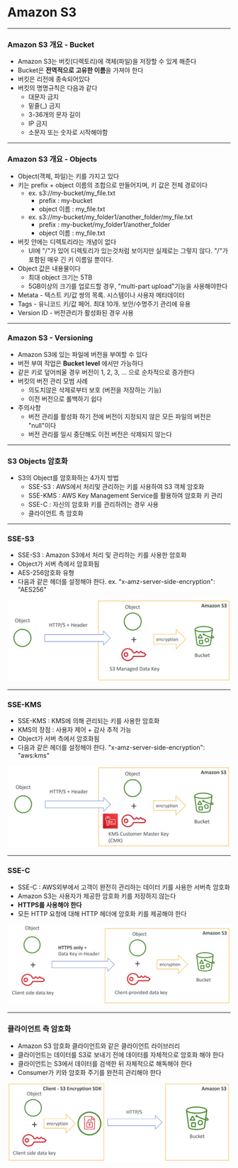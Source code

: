 # Amazon S3

---

### Amazon S3 개요 - Bucket

- Amazon S3는 버킷(디렉토리)에 객체(파일)을 저장할 수 있게 해준다
- Bucket은 **전역적으로 고유한 이름**을 가져야 한다
- 버킷은 리전에 종속되어있다
- 버킷의 명명규칙은 다음과 같다
  - 대문자 금지
  - 밑줄(_) 금지
  - 3-36개의 문자 길이
  - IP 금지
  - 소문자 또는 숫자로 시작해야함

---

### Amazon S3 개요 - Objects

- Object(객체, 파일)는 키를 가지고 있다
- 키는 prefix + object 이름의 조합으로 만들어지며, 키 값은 전체 경로이다
  - ex. s3://my-bucket/my_file.txt
    - prefix : my-bucket
    - object 이름 : my_file.txt
  - ex. s3://my-bucket/my_folder1/another_folder/my_file.txt
    - prefix : my-bucket/my_folder1/another_folder
    - object 이름 : my_file.txt
- 버킷 안에는 디렉토리라는 개념이 없다
  - UI에 "/"가 있어 디렉토리가 있는것처럼 보이지만 실제로는 그렇지 않다. "/"가 포함된 매우 긴 키 이름일 뿐이다.
- Object 값은 내용물이다
  - 최대 object 크기는 5TB
  - 5GB이상의 크기를 업로드할 경우, "multi-part upload"기능을 사용해야한다
- Metata - 텍스트 키/값 쌍의 목록. 시스템이나 사용자 메타데이터
- Tags - 유니코드 키/값 페어. 최대 10개. 보안/수명주기 관리에 유용
- Version ID - 버전관리가 활성화된 경우 사용

---

### Amazon S3 - Versioning

- Amazon S3에 있는 파일에 버전을 부여할 수 있다
- 버전 부여 작업은 **Bucket level** 에서만 가능하다
- 같은 키로 덮어씌울 경우 버전이 1, 2, 3, ... 으로 순차적으로 증가한다
- 버킷의 버전 관리 모범 사례
  - 의도치않은 삭제로부터 보호 (버전을 저장하는 기능)
  - 이전 버전으로 롤백하기 쉽다
- 주의사항
  - 버전 관리를 활성화 하기 전에 버전이 지정되지 않은 모든 파일의 버전은 "null"이다
  - 버전 관리를 일시 중단해도 이전 버전은 삭제되지 않는다

---

### S3 Objects 암호화

- S3의 Object를 암호화하는 4가지 방법
  - SSE-S3 : AWS에서 처리및 관리하는 키를 사용하여 S3 객체 암호화
  - SSE-KMS : AWS Key Management Service를 활용하여 암호화 키 관리
  - SSE-C : 자신의 암호화 키를 관리하려는 경우 사용
  - 클라이언트 측 암호화

---

### SSE-S3

- SSE-S3 : Amazon S3에서 처리 및 관리하는 키를 사용한 암호화
- Object가 서버 측에서 암호화됨
- AES-256암호화 유형
- 다음과 같은 헤더를 설정해야 한다. ex. “x-amz-server-side-encryption": "AES256"

![SSE-S3](./images/08_10.png)

---

### SSE-KMS

- SSE-KMS : KMS에 의해 관리되는 키를 사용한 암호화
- KMS의 장점 : 사용자 제어 + 감사 추적 가능
- Object가 서버 측에서 암호화됨
- 다음과 같은 헤더를 설정해야 한다. "x-amz-server-side-encryption": "aws:kms"

![SSE-KMS](./images/08_11.png)

---

### SSE-C

- SSE-C : AWS외부에서 고객이 완전히 관리하는 데이터 키를 사용한 서버측 암호화
- Amazon S3는 사용자가 제공한 암호화 키를 저장하지 않는다
- **HTTPS를 사용해야 한다**
- 모든 HTTP 요청에 대해 HTTP 헤더에 암호화 키를 제공해야 한다

![SSE-C](./images/08_12.png)

---

### 클라이언트 측 암호화

- Amazon S3 암호화 클라이언트와 같은 클라이언트 라이브러리
- 클라이언트는 데이터를 S3로 보내기 전에 데이터를 자체적으로 암호화 해야 한다
- 클라이언트는 S3에서 데이터를 검색한 뒤 자체적으로 해독해야 한다
- Consumer가 키와 암호화 주기를 완전히 관리해야 한다

![Client_Side_Encryption](./images/08_13.png)
